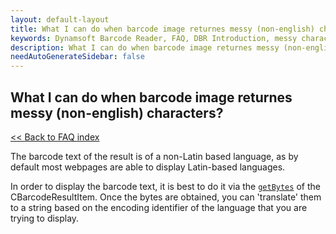 ```yaml
---
layout: default-layout
title: What I can do when barcode image returnes messy (non-english) characters?
keywords: Dynamsoft Barcode Reader, FAQ, DBR Introduction, messy characters, non-English characters
description: What I can do when barcode image returnes messy (non-english) characters?
needAutoGenerateSidebar: false
---
```


## What I can do when barcode image returnes messy (non-english) characters?

[<< Back to FAQ index](index.md)

The barcode text of the result is of a non-Latin based language, as by default most webpages are able to display Latin-based languages.

In order to display the barcode text, it is best to do it via the [`getBytes`](https://www.dynamsoft.com/barcode-reader/docs/server/programming/cplusplus/api-reference/barcode-result-item.html#getbytes) of the CBarcodeResultItem. Once the bytes are obtained, you can 'translate' them to a string based on the encoding identifier of the language that you are trying to display.
